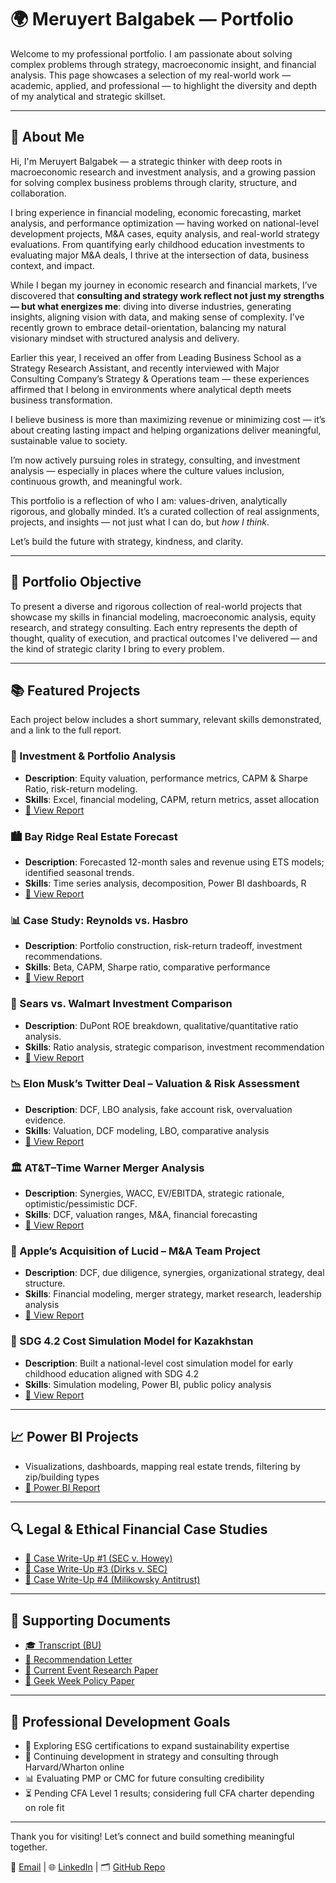 # 🌍 Meruyert Balgabek — Portfolio

Welcome to my professional portfolio. I am passionate about solving complex problems through strategy, macroeconomic insight, and financial analysis. This page showcases a selection of my real-world work — academic, applied, and professional — to highlight the diversity and depth of my analytical and strategic skillset.

---

## 🧠 About Me

Hi, I'm Meruyert Balgabek — a strategic thinker with deep roots in macroeconomic research and investment analysis, and a growing passion for solving complex business problems through clarity, structure, and collaboration.

I bring experience in financial modeling, economic forecasting, market analysis, and performance optimization — having worked on national-level development projects, M&A cases, equity analysis, and real-world strategy evaluations. From quantifying early childhood education investments to evaluating major M&A deals, I thrive at the intersection of data, business context, and impact.

While I began my journey in economic research and financial markets, I’ve discovered that **consulting and strategy work reflect not just my strengths — but what energizes me**: diving into diverse industries, generating insights, aligning vision with data, and making sense of complexity. I’ve recently grown to embrace detail-orientation, balancing my natural visionary mindset with structured analysis and delivery.

Earlier this year, I received an offer from Leading Business School as a Strategy Research Assistant, and recently interviewed with  Major Consulting Company’s Strategy & Operations team — these experiences affirmed that I belong in environments where analytical depth meets business transformation.

I believe business is more than maximizing revenue or minimizing cost — it’s about creating lasting impact and helping organizations deliver meaningful, sustainable value to society.

I’m now actively pursuing roles in strategy, consulting, and investment analysis — especially in places where the culture values inclusion, continuous growth, and meaningful work.

This portfolio is a reflection of who I am: values-driven, analytically rigorous, and globally minded. It’s a curated collection of real assignments, projects, and insights — not just what I can do, but *how I think*.

Let’s build the future with strategy, kindness, and clarity.

---

## 🎯 Portfolio Objective

To present a diverse and rigorous collection of real-world projects that showcase my skills in financial modeling, macroeconomic analysis, equity research, and strategy consulting. Each entry represents the depth of thought, quality of execution, and practical outcomes I've delivered — and the kind of strategic clarity I bring to every problem.

---

## 📚 Featured Projects

Each project below includes a short summary, relevant skills demonstrated, and a link to the full report.

### 🔎 Investment & Portfolio Analysis
- **Description**: Equity valuation, performance metrics, CAPM & Sharpe Ratio, risk-return modeling.
- **Skills**: Excel, financial modeling, CAPM, return metrics, asset allocation
- [📄 View Report](https://raw.githubusercontent.com/balmeru/meruyert-portfolio/main/docs/balgabek-meruyert-invs-analysis-portfolio.pdf)

### 🏙️ Bay Ridge Real Estate Forecast
- **Description**: Forecasted 12-month sales and revenue using ETS models; identified seasonal trends.
- **Skills**: Time series analysis, decomposition, Power BI dashboards, R
- [📄 View Report](https://balmeru.github.io/meruyert-portfolio/docs/bay-ridge-real-estate-meruyert-balgabek.docx)

### 📊 Case Study: Reynolds vs. Hasbro
- **Description**: Portfolio construction, risk-return tradeoff, investment recommendations.
- **Skills**: Beta, CAPM, Sharpe ratio, comparative performance
- [📄 View Report](https://balmeru.github.io/meruyert-portfolio/docs/case-study-meruyert-b-reynold.xlsx)

### 📁 Sears vs. Walmart Investment Comparison
- **Description**: DuPont ROE breakdown, qualitative/quantitative ratio analysis.
- **Skills**: Ratio analysis, strategic comparison, investment recommendation
- [📄 View Report](https://balmeru.github.io/meruyert-portfolio/docs/case-study-meruyert-balgabek-sears-vs-walmart.pdf)

### 📉 Elon Musk’s Twitter Deal – Valuation & Risk Assessment
- **Description**: DCF, LBO analysis, fake account risk, overvaluation evidence.
- **Skills**: Valuation, DCF modeling, LBO, comparative analysis
- [📄 View Report](https://balmeru.github.io/meruyert-portfolio/docs/elon-musks-twitter-deal-meruyert-balgabek-ad-714.pdf)

### 🏛️ AT&T–Time Warner Merger Analysis
- **Description**: Synergies, WACC, EV/EBITDA, strategic rationale, optimistic/pessimistic DCF.
- **Skills**: DCF, valuation ranges, M&A, financial forecasting
- [📄 View Report](https://balmeru.github.io/meruyert-portfolio/docs/att_meruyert_balgabek.pdf)

### 🚗 Apple’s Acquisition of Lucid – M&A Team Project
- **Description**: DCF, due diligence, synergies, organizational strategy, deal structure.
- **Skills**: Financial modeling, merger strategy, market research, leadership analysis
- [📄 View Report](https://balmeru.github.io/meruyert-portfolio/docs/ad714-final-team-project.pdf)

### 🧮 SDG 4.2 Cost Simulation Model for Kazakhstan
- **Description**: Built a national-level cost simulation model for early childhood education aligned with SDG 4.2
- **Skills**: Simulation modeling, Power BI, public policy analysis
- [📄 View Report](https://balmeru.github.io/meruyert-portfolio/docs/sdg-4-2-cost-simulation-model-for-ece-in-kz.pdf)

---

## 📈 Power BI Projects
- Visualizations, dashboards, mapping real estate trends, filtering by zip/building types
- [📄 Power BI Report](https://balmeru.github.io/meruyert-portfolio/docs/power-bi-meruyert-balgabek.pdf)

---

## 🔍 Legal & Ethical Financial Case Studies
- [📄 Case Write-Up #1 (SEC v. Howey)](https://balmeru.github.io/meruyert-portfolio/docs/case-write-up-1.pdf)
- [📄 Case Write-Up #3 (Dirks v. SEC)](https://balmeru.github.io/meruyert-portfolio/docs/case-write-up-3.pdf)
- [📄 Case Write-Up #4 (Milikowsky Antitrust)](https://balmeru.github.io/meruyert-portfolio/docs/case-write-up-4.pdf)

---

## 📎 Supporting Documents
- [🎓 Transcript (BU)](https://balmeru.github.io/meruyert-portfolio/docs/transcript-meru-bu.pdf)
- [📜 Recommendation Letter](https://balmeru.github.io/meruyert-portfolio/docs/rek-pismo.pdf)
- [🧭 Current Event Research Paper](https://balmeru.github.io/meruyert-portfolio/docs/current-event-research-paper.pdf)
- [📝 Geek Week Policy Paper](https://balmeru.github.io/meruyert-portfolio/docs/geek-week.pdf)

---

## 🔮 Professional Development Goals
- 📘 Exploring ESG certifications to expand sustainability expertise
- 🧠 Continuing development in strategy and consulting through Harvard/Wharton online
- 📊 Evaluating PMP or CMC for future consulting credibility
- ⏳ Pending CFA Level 1 results; considering full CFA charter depending on role fit

---

Thank you for visiting! Let’s connect and build something meaningful together.

📧 [Email](mailto:your.email@example.com) | 🌐 [LinkedIn](https://www.linkedin.com/in/meruyert-balgabek) | 🗂️ [GitHub Repo](https://github.com/balmeru/meruyert-portfolio)
